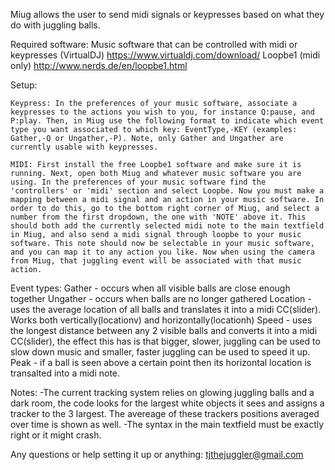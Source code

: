 Miug allows the user to send midi signals or keypresses based on what they do with juggling balls.

Required software:
	Music software that can be controlled with midi or keypresses (VirtualDJ)
	https://www.virtualdj.com/download/
	Loopbe1 (midi only) http://www.nerds.de/en/loopbe1.html 

Setup:

	Keypress: In the preferences of your music software, associate a keypresses to the actions you wish to you, for instance Q:pause, and P:play. Then, in Miug use the following format to indicate which event type you want associated to which key: EventType,-KEY (examples: Gather,-Q or Ungather,-P). Note, only Gather and Ungather are currently usable with keypresses.
  
	MIDI: First install the free Loopbe1 software and make sure it is running. Next, open both Miug and whatever music software you are using. In the preferences of your music software find the 'controllers' or 'midi' section and select Loopbe. Now you must make a mapping between a midi signal and an action in your music software. In order to do this, go to the bottom right corner of Miug, and select a number from the first dropdown, the one with 'NOTE' above it. This should both add the currently selected midi note to the main textfield in Miug, and also send a midi signal through loopbe to your music software. This note should now be selectable in your music software, and you can map it to any action you like. Now when using the camera from Miug, that juggling event will be associated with that music action.


Event types:
	Gather - occurs when all visible balls are close enough together
	Ungather - occurs when balls are no longer gathered
	Location - uses the average location of all balls and translates it into a midi CC(slider).
		Works both vertically(locationv) and horizontally(locationh)
	Speed - uses the longest distance between any 2 visible balls and converts it into a midi CC(slider), the effect this has is that bigger, slower, juggling can be used to slow down music and smaller, faster juggling can be used to speed it up.
	Peak - if a ball is seen above a certain point then its horizontal location is transalted into a midi note.


Notes:
	-The current tracking system relies on glowing juggling balls and a dark room, the code looks for the largest white objects it sees and assigns a tracker to the 3 largest. The avereage of these trackers positions averaged over time is shown as well.
	-The syntax in the main textfield must be exactly right or it might crash.

Any questions or help setting it up or anything: tjthejuggler@gmail.com
